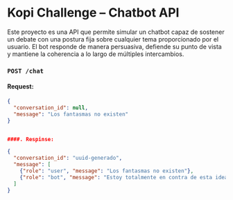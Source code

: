 # Kopi Challenge – Chatbot API

Este proyecto es una API que permite simular un chatbot capaz de sostener un debate con una postura fija sobre cualquier tema proporcionado por el usuario. El bot responde de manera persuasiva, defiende su punto de vista y mantiene la coherencia a lo largo de múltiples intercambios.


### `POST /chat`

#### Request:
```json
{
  "conversation_id": null,
  "message": "Los fantasmas no existen"
}


####. Respinse:

{
  "conversation_id": "uuid-generado",
  "message": [
    {"role": "user", "message": "Los fantasmas no existen"},
    {"role": "bot", "message": "Estoy totalmente en contra de esta idea."}
  ]
}